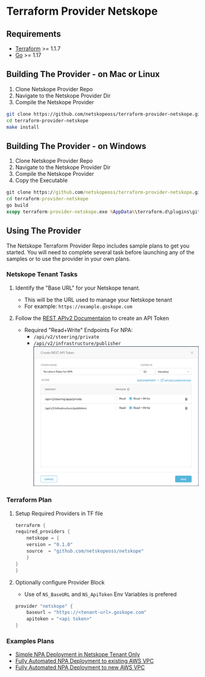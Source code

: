 # Terraform Provider Netskope




## Requirements

-	[Terraform](https://www.terraform.io/downloads.html) >= 1.1.7
-	[Go](https://golang.org/doc/install) >= 1.17 


## Building The Provider - on Mac or Linux

1. Clone Netskope Provider Repo
1. Navigate to the Netskope Provider Dir
1. Compile the Netskope Provider

```sh
git clone https://github.com/netskopeoss/terraform-provider-netskope.git
cd terraform-provider-netskope
make install
```

## Building The Provider - on Windows

1. Clone Netskope Provider Repo
1. Navigate to the Netskope Provider Dir
1. Compile the Netskope Provider
1. Copy the Executable

```cmd
git clone https://github.com/netskopeoss/terraform-provider-netskope.git
cd terraform-provider-netskope
go build
xcopy terraform-provider-netskope.exe %AppData%\terraform.d\plugins\github.com\netskopeoss\netskope\0.1.0\windows_386\ /Y
```


## Using  The Provider
The Netskope Terraform Provider Repo includes sample plans to get you started. You will need to complete several task before launching any of the samples or to use the provider in your own plans.

### Netskope Tenant Tasks

1. Identify the "Base URL" for your Netskope tenant.
    - This will be the URL used to manage your Netskope tenant 
    - For example: `https://example.goskope.com`

1. Follow the [REST APIv2 Documentaion](https://docs.netskope.com/en/rest-api-v2-overview-312207.html) to create an API Token
    - Required "Read+Write" Endpoints For NPA:
        - `/api/v2/steering/private`
        - `/api/v2/infrastructure/publisher`
    ![API Token](images/npa_api_token.png)


### Terraform Plan

1. Setup Required Providers in TF file
    ```go
    terraform {
    required_providers {
        netskope = {
        version = "0.1.0"
        source  = "github.com/netskopeoss/netskope"
        }
    }
    }
    ```

1. Optionally configure Provider Block
    - Use of `NS_BaseURL` and `NS_ApiToken` Env Variables is prefered
    ```go
    provider "netskope" {
        baseurl = "https://<tenant-url>.goskope.com"
        apitoken = "<api token>"
    }
    ```

### Examples Plans

- [Simple NPA Deployment in Netskope Tenant Only](./examples/npa/simple/README.md)
- [Fully Automated NPA Deployment to existing AWS VPC](./examples/npa/aws/existing-vpc/README.md)
- [Fully Automated NPA Deployment to new AWS VPC](./examples/npa/aws/new-vpc/README.md)

